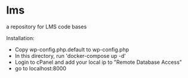# lms
a repository for LMS code bases



Installation:
- Copy wp-config.php.default to wp-config.php
- In this directory, run 'docker-compose up -d'
- Login to cPanel and add your local ip to "Remote Database Access"
- go to localhost:8000
